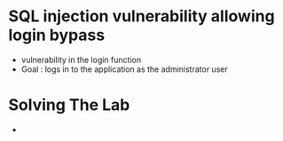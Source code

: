 # SQL injection vulnerability allowing login bypass
- vulnerability in the login function
- Goal : logs in to the application as the administrator user
# Solving The Lab
- 
